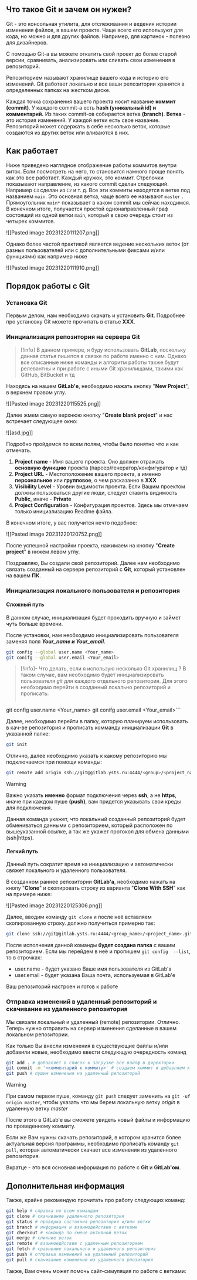 ## Что такое Git и зачем он нужен?

Git - это консольная утилита, для отслеживания и ведения истории изменения файлов, в вашем проекте. Чаще всего его используют для кода, но можно и для других файлов. Например, для картинок - полезно для дизайнеров.

С помощью Git-a вы можете откатить свой проект до более старой версии, сравнивать, анализировать или сливать свои изменения в репозиторий.

Репозиторием называют хранилище вашего кода и историю его изменений. Git работает локально и все ваши репозитории хранятся в определенных папках на жестком диске.

Каждая точка сохранения вашего проекта носит название **коммит (commit)**. У каждого commit-a есть **hash (уникальный id) и комментарий.** Из таких commit-ов собирается ветка **(branch)**. **Ветка** - это история изменений. У каждой ветки есть свое название. Репозиторий может содержать в себе несколько веток, которые создаются из других веток или вливаются в них.

## Как работает

Ниже приведено наглядное отображение работы коммитов внутри виток. Если посмотреть на него, то становится намного проще понять как это все работает. Каждый кружок, это коммит. Стрелочки показывают направление, из какого commit сделан следующий. Например `C3` сделан из `С2` и т. д. Все эти коммиты находятся в ветке под названием `main`. Это основная ветка, чаще всего ее называют `master` . Прямоугольник `main*` показывает в каком commit мы сейчас находимся.
В конечном итоге, получается простой однонаправленный граф состоящий из одной ветки `main`, который в свою очередь стоит из четырех коммитов.

![[Pasted image 20231220111207.png]]

Однако более частой практикой является ведение нескольких веток (от разных пользователей или с дополнительными фиксами и/или функциями) как например ниже

![[Pasted image 20231220111910.png]]

## Порядок работы с Git

### Установка Git

Первым делом, нам необходимо скачать и установить **Git**.
Подробнее про установку Git можете прочитать в статье **ХХХ**.

### Инициализация репозитория на сервера Git

>[!info]
>В данном примере, я буду использовать **GitLab**, поскольку данная статья пишется в связке по работе именно с ним. Однако все описанные ниже команды и алгоритм работы также будут релевантны и при работе с иными Git хранилищами, такими как GitHub, BitBucket и тд

Находясь на нашем **GitLab'е**, необходимо нажать кнопку "**New Project**", в верхнем правом углу.

![[Pasted image 20231220115525.png]]

Далее жмем самую верхнюю кнопку "**Create blank project**" и нас встречает следующее окно: 

![[asd.jpg]]

Подробно пройдемся по всем полям, чтобы было понятно что и как отмечать.

1. **Project name** - Имя вашего проекта. Оно должен отражать **основную функцию** проекта (парсер/генератор/конфигуратор и тд)
2. **Project URL** - Местоположение вашего проекта, а именно **персональное** или **групповое**, о чем расказанно в **ХХХ**
3. **Visibility Level** - Уровни видимости проекта. Если Вашим проектом должны пользоваться другие люди, следует ставить видимость **Public**, иначе - **Private**
4. **Project Configuration** - Конфигурация проектов. Здесь мы отмечаем только инициализацию Readme файла.

В конечном итоге, у вас получится нечто подобное:

![[Pasted image 20231220120752.png]]

После успешной настройки проекта, нажимаем на кнопку "**Create project**" в нижем левом углу.

Поздравляю, Вы создали свой репозиторий. Далее нам необходимо связать созданный на сервере репозиторий с **Git**, который установлен на вашем **ПК**. 
### Инициализация локального пользователя и репозитория

#### Сложный путь

В данном случае, инициализация будет проходить вручную и займет чуть больше времени.

После установки, нам необходимо инициализировать пользователя заменяя поля ***Your_name и Your_email***.

```sh
git config --global user.name <Your_name>
git conifg --global user.email <Your_email>
```

>[!info]- Что делать, если я использую несколько Git хранилищ ?
> В таком случае, вам необходимо будет инициализировать пользователя *git* для каждого отдельного репозитория. Для этого необходимо перейти в созданный локально репозиторий и прописать:
> ```sh
git config user.name <Your_name>
git conifg user.email <Your_email>```

Далее, необходимо перейти в папку, которую планируем использовать в кач-ве репозитория и прописать комманду инициализации **Git** в указанной папке:

```sh
git init
```

Отлично, далее необходимо указать к какому репозиторию мы подключаемся при помощи команды:

```sh
git remote add origin ssh://git@gitlab.ysts.ru:4444/<group>/<project_name>.git
```

>[!warning]
>Важно указать **именно** формат подключения через **ssh**, а не **https**, иначе при каждом пуше **(push)**, вам придется указывать свои креды для подключения.

Данная команда укажет, что локальный созданный репозиторий будет обмениваться данными с репозиторием, который расположен по вышеуказанной ссылке, а так же укажет протокол для обмена данными (ssh|https).

#### Легкий путь

Данный путь сократит время на инициализацию и автоматически свяжет локального и удаленного пользователя.

В созданном раннее репозитории **GitLab'а**, необходимо нажать на кнопу "**Clone**" и скопировать строку из варианта "**Clone With SSH**" как на примере ниже:

![[Pasted image 20231220125306.png]]

Далее, вводим команду `git clone` и после неё вставляем скопированную строку. должно получиться примерно так:

```sh
git clone ssh://git@gitlab.ysts.ru:4444/<group_name>/<project_name>.git
```

После исполнения данной команды **будет создана папка** c вашим репозиторием. Если мы перейдем в неё и пропишем `git config  --list`, то в строчках:
- user.name - будет указано Ваше имя пользователя из GitLab'a
- user.email - будет указана Ваша почта, используемая в GitLab'e

Ваш репозиторий настроен и готов к работе
### Отправка изменений в удаленный репозиторий и скачивание из удаленного репозитория

Мы связали локальный и удаленный (remote) репозитории. Отлично. Теперь нужно отправить на сервер изменения сделанные в вашем локальном репозитории.

Как только Вы внесли изменения в существующие файлы и/или добавили новые, необходимо ввести следующую очередность команд

```sh
git add . # добавляет в список к загрузке все вайлф в директории
git commit -m '<комментарий к коммиту>' # создаем коммит и добавляем к нему комментарий
git push # пушим изменения на удаленный репозиторий 
```

>[!warning]
>При самом первом пуше, команду `git push` следует заменить на `git -uf origin master`, чтобы указать что мы берем локальную ветку *origin* в удаленную ветку *master*
>

После этого в GitLab'e вы сможете увидеть новый файлы и информацию по проведенному коммиту.

Если же Вам нужны скачать репозиторий, в котором хранится более актуальная версия программы, необходимо прописать команду `git pull`, которая автоматически скачает все изменения из удаленного репозитория.

Вкратце - это вся основная информация по работе с **Git** и **GitLab'ом**.
## Дополнительная информация

Также, крайне рекомендую прочитать про работу следующих команд:

```sh
git help # справка по всем командам 
git clone # скачивание удаленного репозитория
git status # проверка состояния репозитория и/или ветки
git branch # информация и взаимодействие с ветками
git checkout # команда по смене активной веток
git merge # слияние веток
git remote # взаимоедйствие с удаленным репозиторием
git fetch # сравнение локального и удаленного репозитория
git push # отправка изменений на удаленный репозиторий
git pull # скачивание изменений из удаленного рпозитория
```

Также, Вам очень может помочь сайт-симуляция по работе с ветками: 